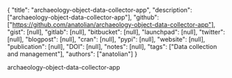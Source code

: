 {
  "title": "archaeology-object-data-collector-app",
  "description": ["archaeology-object-data-collector-app"],
  "github": ["https://github.com/anatolian/archaeology-object-data-collector-app"],
  "gist": [null],
  "gitlab": [null],
  "bitbucket": [null],
  "launchpad": [null],
  "twitter": [null],
  "blogpost": [null],
  "cran": [null],
  "pypi": [null],
  "website": [null],
  "publication": [null],
  "DOI": [null],
  "notes": [null],
  "tags": ["Data collection and management"],
  "authors": ["anatolian"]
}

<!-- Generated by csv2md.R – do not edit by hand -->

archaeology-object-data-collector-app